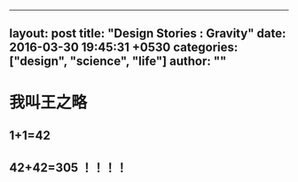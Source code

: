 
---
layout: post
title:  "Design Stories : Gravity"
date:   2016-03-30 19:45:31 +0530
categories: ["design", "science", "life"]
author: ""
---


# 我叫王之略
## 1+1=42
## 42+42=305 ！！！！
